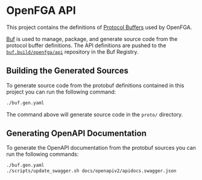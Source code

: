 # OpenFGA API
This project contains the definitions of [Protocol Buffers](https://developers.google.com/protocol-buffers/) used by OpenFGA.

[Buf](https://github.com/bufbuild/buf) is used to manage, package, and generate source code from the protocol buffer definitions. The API definitions
are pushed to the [`buf.build/openfga/api`](https://buf.build/openfga/api) repository in the Buf Registry.

## Building the Generated Sources
To generate source code from the protobuf definitions contained in this project you can run the following command:

```bash
./buf.gen.yaml
```

The command above will generate source code in the `proto/` directory.

## Generating OpenAPI Documentation
To generate the OpenAPI documentation from the protobuf sources you can run the following commands:

```bash
./buf.gen.yaml
./scripts/update_swagger.sh docs/openapiv2/apidocs.swagger.json
```
